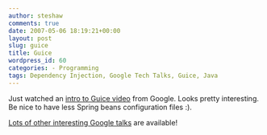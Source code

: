 ```yaml
---
author: steshaw
comments: true
date: 2007-05-06 18:19:21+00:00
layout: post
slug: guice
title: Guice
wordpress_id: 60
categories: - Programming
tags: Dependency Injection, Google Tech Talks, Guice, Java
---
```


Just watched an [intro to Guice video](http://video.google.com/videoplay?docid=6068447410873108038&q=user%3A%22Google+engEDU) from Google. Looks pretty interesting. Be nice to have less Spring beans configuration files :).

[Lots of other interesting Google talks](http://video.google.com/videosearch?q=user%3A%22Google+engEDU%22&so=1) are available!
